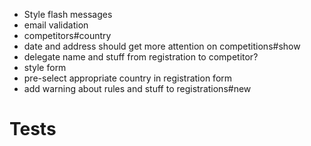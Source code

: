 * Style flash messages
* email validation
* competitors#country
* date and address should get more attention on competitions#show
* delegate name and stuff from registration to competitor?
* style form
* pre-select appropriate country in registration form
* add warning about rules and stuff to registrations#new

Tests
=====